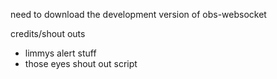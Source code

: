 need to download the development version of obs-websocket

credits/shout outs

- limmys alert stuff
- those eyes shout out script
